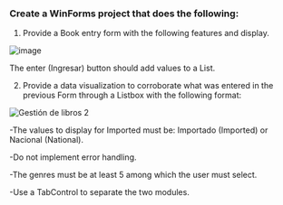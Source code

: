### 

### Create a WinForms project that does the following:

1. Provide a Book entry form with the following features and display.

![image](https://user-images.githubusercontent.com/99146275/198011468-4dfef030-05ec-402e-8877-4dcebe3027d6.png)

The enter (Ingresar) button should add values to a List.

2. Provide a data visualization to corroborate what was entered in the previous Form through a Listbox with the following format:

![Gestión de libros 2](https://user-images.githubusercontent.com/99146275/198011375-094d3662-ca7c-4bbe-a8dd-c6858e7b0da0.png)

-The values to display for Imported must be: Importado (Imported) or Nacional (National).

-Do not implement error handling.

-The genres must be at least 5 among which the user must select.

-Use a TabControl to separate the two modules.
